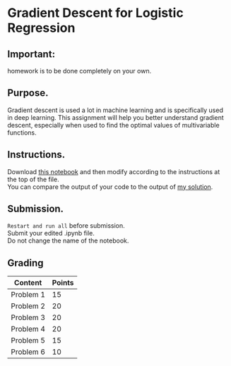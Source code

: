 # Gradient Descent for Logistic Regression

## Important: 
homework is to be done completely on your own.


## Purpose.  

Gradient descent is used a lot in machine learning and is specifically used in deep learning.   This assignment will help you better understand gradient descent, especially when used to find the optimal values of multivariable functions.

## Instructions.  

Download [this notebook](grad_desc_multivar_log_regr.ipynb) and then modify according to the instructions at the top of the file.  
You can compare the output of your code to the output of [my solution](grad_desc_multivar_log_regr_solution.pdf).

## Submission.  

`Restart and run all` before submission.  
Submit your edited .ipynb file.   
Do not change the name of the notebook.


## Grading

| Content   | Points |
|-----------|--------|
| Problem 1 | 15     |
| Problem 2 | 20     |
| Problem 3 | 20     |
| Problem 4 | 20     |
| Problem 5 | 15     |
| Problem 6 | 10     |